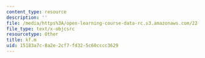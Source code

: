 ```yaml
---
content_type: resource
description: ''
file: /media/https%3A/open-learning-course-data-rc.s3.amazonaws.com/22-312-engineering-of-nuclear-reactors-fall-2015/15183a7c8a2e2cf7fd325c60cccc3629_kf.m
file_type: text/x-objcsrc
resourcetype: Other
title: kf.m
uid: 15183a7c-8a2e-2cf7-fd32-5c60cccc3629
---
```

